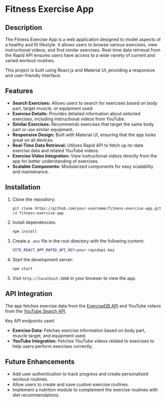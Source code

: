 # Fitness Exercise App

## Description
The Fitness Exercise App is a web application designed to model aspects of a healthy and fit lifestyle. It allows users to browse various exercises, view instructional videos, and find similar exercises. Real-time data retrieval from the Rapid API ensures users have access to a wide variety of current and varied workout routines.

This project is built using React.js and Material UI, providing a responsive and user-friendly interface.

## Features
- **Search Exercises:** Allows users to search for exercises based on body part, target muscle, or equipment used.
- **Exercise Details:** Provides detailed information about selected exercises, including instructional videos from YouTube.
- **Similar Exercises:** Recommends exercises that target the same body part or use similar equipment.
- **Responsive Design:** Built with Material UI, ensuring that the app looks great on all devices.
- **Real-Time Data Retrieval:** Utilizes Rapid API to fetch up-to-date exercise data and related YouTube videos.
- **Exercise Video Integration:** View instructional videos directly from the app for better understanding of exercises.
- **Scalable Components:** Modularized components for easy scalability and maintenance.

## Installation

1. Clone the repository:

    ```bash
    git clone https://github.com/your-username/fitness-exercise-app.git
    cd fitness-exercise-app
    ```

2. Install dependencies:

    ```bash
    npm install
    ```

3. Create a `.env` file in the root directory with the following content:

    ```bash
    VITE_REACT_APP_RAPID_API_KEY=your-rapidapi-key
    ```

4. Start the development server:

    ```bash
    npm start
    ```

5. Visit `http://localhost:3000` in your browser to view the app.

## API Integration
The app fetches exercise data from the [ExerciseDB API](https://rapidapi.com/justin-WFnsXH_t6/api/exercisedb) and YouTube videos from the [YouTube Search API](https://rapidapi.com/h0p3rwe/api/youtube-search-and-download/).

Key API endpoints used:
- **Exercise Data:** Fetches exercise information based on body part, muscle target, and equipment used.
- **YouTube Integration:** Fetches YouTube videos related to exercises to help users perform exercises correctly.

## Future Enhancements
- Add user authentication to track progress and create personalized workout routines.
- Allow users to create and save custom exercise routines.
- Implement a nutrition module to complement the exercise routines with diet recommendations.
